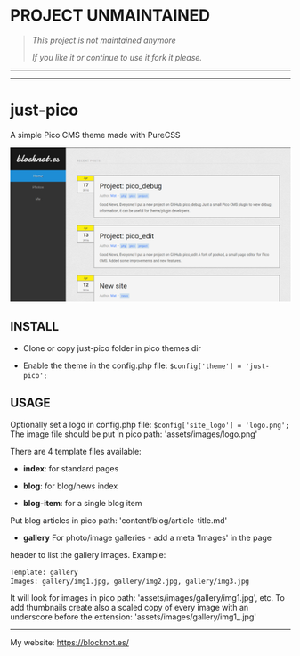 # PROJECT UNMAINTAINED

> *This project is not maintained anymore*
>
> *If you like it or continue to use it fork it please.*

---
---

# just-pico

A simple Pico CMS theme made with PureCSS

![Screenshot](screenshot.jpg)

## INSTALL

- Clone or copy just-pico folder in pico themes dir

- Enable the theme in the config.php file: `$config['theme'] = 'just-pico';`

## USAGE

Optionally set a logo in config.php file: `$config['site_logo'] = 'logo.png';`
The image file should be put in pico path: 'assets/images/logo.png'

There are 4 template files available:

- **index**: for standard pages

- **blog**: for blog/news index

- **blog-item**: for a single blog item

Put blog articles in pico path: 'content/blog/article-title.md'

- **gallery** For photo/image galleries - add a meta 'Images' in the page 

header to list the gallery images. Example:

```
Template: gallery
Images: gallery/img1.jpg, gallery/img2.jpg, gallery/img3.jpg
```

It will look for images in pico path: 'assets/images/gallery/img1.jpg', etc.
To add thumbnails create also a scaled copy of every image with an underscore before the extension: 'assets/images/gallery/img1_.jpg'

* * *

My website: <https://blocknot.es/>
